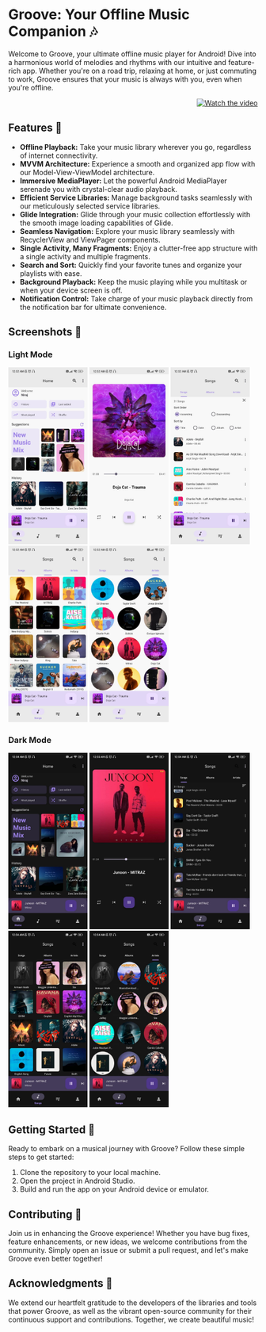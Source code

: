 # Groove: Your Offline Music Companion 🎶

Welcome to Groove, your ultimate offline music player for Android! Dive into a harmonious world of melodies and rhythms with our intuitive and feature-rich app. Whether you're on a road trip, relaxing at home, or just commuting to work, Groove ensures that your music is always with you, even when you're offline.

<div align="right">
  <a href="https://link-to-your-video">
    <img src="https://link-to-your-thumbnail" alt="Watch the video" width="300">
  </a>
</div>

## Features 🌟

- **Offline Playback:** Take your music library wherever you go, regardless of internet connectivity.
- **MVVM Architecture:** Experience a smooth and organized app flow with our Model-View-ViewModel architecture.
- **Immersive MediaPlayer:** Let the powerful Android MediaPlayer serenade you with crystal-clear audio playback.
- **Efficient Service Libraries:** Manage background tasks seamlessly with our meticulously selected service libraries.
- **Glide Integration:** Glide through your music collection effortlessly with the smooth image loading capabilities of Glide.
- **Seamless Navigation:** Explore your music library seamlessly with RecyclerView and ViewPager components.
- **Single Activity, Many Fragments:** Enjoy a clutter-free app structure with a single activity and multiple fragments.
- **Search and Sort:** Quickly find your favorite tunes and organize your playlists with ease.
- **Background Playback:** Keep the music playing while you multitask or when your device screen is off.
- **Notification Control:** Take charge of your music playback directly from the notification bar for ultimate convenience.

## Screenshots 📸

### Light Mode
<div>
  <img src="/Screenshots/WSS1.jpg" alt="Light Mode 1" width="160" />
  <img src="/Screenshots/WSS5.jpg" alt="Light Mode 2" width="160" />
  <img src="/Screenshots/WSS2.jpg" alt="Light Mode 3" width="160" />
  <img src="/Screenshots/WSS3.jpg" alt="Light Mode 4" width="160" />
  <img src="/Screenshots/WSS4.jpg" alt="Light Mode 5" width="160" />
</div>

### Dark Mode
<div>
  <img src="/Screenshots/SS1.jpg" alt="Dark Mode 1" width="160" />
  <img src="/Screenshots/SS5.jpg" alt="Dark Mode 2" width="160" />
  <img src="/Screenshots/SS2.jpg" alt="Dark Mode 3" width="160" />
  <img src="/Screenshots/SS3.jpg" alt="Dark Mode 4" width="160" />
  <img src="/Screenshots/SS4.jpg" alt="Dark Mode 5" width="160" />
</div>



## Getting Started 🚀

Ready to embark on a musical journey with Groove? Follow these simple steps to get started:

1. Clone the repository to your local machine.
2. Open the project in Android Studio.
3. Build and run the app on your Android device or emulator.

## Contributing 🎤

Join us in enhancing the Groove experience! Whether you have bug fixes, feature enhancements, or new ideas, we welcome contributions from the community. Simply open an issue or submit a pull request, and let's make Groove even better together!


## Acknowledgments 🙏

We extend our heartfelt gratitude to the developers of the libraries and tools that power Groove, as well as the vibrant open-source community for their continuous support and contributions. Together, we create beautiful music!
